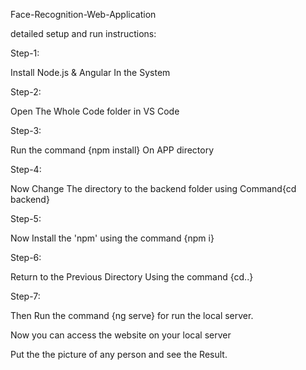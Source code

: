 Face-Recognition-Web-Application

detailed setup and run instructions:

Step-1:

Install Node.js & Angular In the System

Step-2:

Open The Whole Code folder in VS Code

Step-3:

Run the command {npm install} On APP directory

Step-4:

Now Change The directory to the backend folder using Command{cd backend}

Step-5:

Now Install the 'npm' using the command {npm i}

Step-6:

Return to the Previous Directory Using the command {cd..}

Step-7:

Then Run the command {ng serve} for run the local server.

Now you can access the website on your local server

Put the the picture of any person and see the Result.
